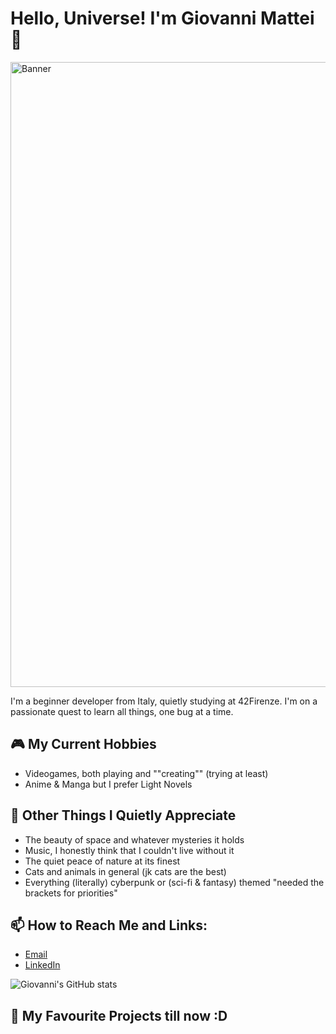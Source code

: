 # Hello, Universe! I'm Giovanni Mattei 👋

<img src="./images/cyberpunk-city-banner.gif" alt="Banner" style="width: 1000px; height: auto;" />


I'm a beginner developer from Italy, quietly studying at 42Firenze. I'm on a passionate quest to learn all things, one bug at a time.

## 🎮 My Current Hobbies

- Videogames, both playing and ""creating"" (trying at least)
- Anime & Manga but I prefer Light Novels

## 🌌 Other Things I Quietly Appreciate

- The beauty of space and whatever mysteries it holds
- Music, I honestly think that I couldn't live without it
- The quiet peace of nature at its finest
- Cats and animals in general (jk cats are the best)
- Everything (literally) cyberpunk or (sci-fi & fantasy) themed "needed the brackets for priorities"

## 📫 How to Reach Me and Links: 
- [Email](mailto:giovanni.mattei.job@gmail.com)
- [LinkedIn](https://www.linkedin.com/in/giovanni-mattei-7a74b8265/)

![Giovanni's GitHub stats](https://github-readme-stats.vercel.app/api?username=yourusername&show_icons=true&theme=radical)

## 🎒 My Favourite Projects till now :D
